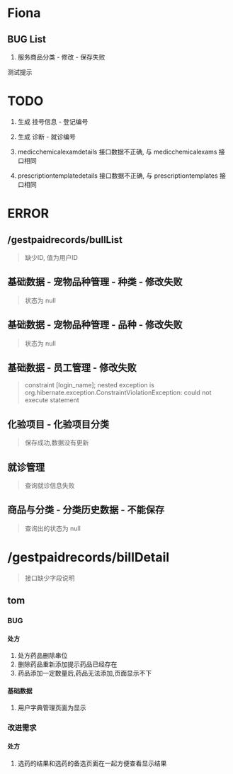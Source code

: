 # Fiona

## BUG List

1. 服务商品分类 - 修改 - 保存失败

测试提示

# TODO

1. 生成 挂号信息 - 登记编号

2. 生成 诊断  - 就诊编号

3. medicchemicalexamdetails 接口数据不正确,  与 medicchemicalexams 接口相同

3. prescriptiontemplatedetails 接口数据不正确,  与 prescriptiontemplates 接口相同

# ERROR

## /gestpaidrecords/bullList

> 缺少ID, 值为用户ID

## 基础数据 - 宠物品种管理 - 种类 - 修改失败
 
 > 状态为 null
 
## 基础数据 - 宠物品种管理 - 品种 - 修改失败
 
 > 状态为 null
 
## 基础数据 - 员工管理 - 修改失败
 
 > constraint [login_name]; nested exception is org.hibernate.exception.ConstraintViolationException: could not execute statement
 


## 化验项目 - 化验项目分类
 
>  保存成功,数据没有更新


## 就诊管理
 
>  查询就诊信息失败


## 商品与分类 - 分类历史数据 - 不能保存
 
>  查询出的状态为 null


# /gestpaidrecords/billDetail

> 接口缺少字段说明

## tom

### BUG
#### 处方
1. 处方药品删除串位
1. 删除药品重新添加提示药品已经存在
1. 药品添加一定数量后,药品无法添加,页面显示不下

#### 基础数据
1. 用户字典管理页面为显示


### 改进需求
#### 处方
1. 选药的结果和选药的备选页面在一起方便查看显示结果




